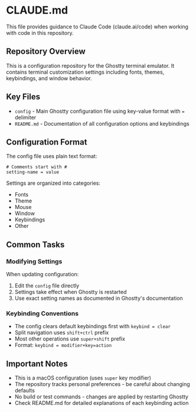 # CLAUDE.md

This file provides guidance to Claude Code (claude.ai/code) when working with code in this repository.

## Repository Overview

This is a configuration repository for the Ghostty terminal emulator. It contains terminal customization settings including fonts, themes, keybindings, and window behavior.

## Key Files

- `config` - Main Ghostty configuration file using key-value format with `=` delimiter
- `README.md` - Documentation of all configuration options and keybindings

## Configuration Format

The config file uses plain text format:
```
# Comments start with #
setting-name = value
```

Settings are organized into categories:
- Fonts
- Theme
- Mouse
- Window
- Keybindings
- Other

## Common Tasks

### Modifying Settings
When updating configuration:
1. Edit the `config` file directly
2. Settings take effect when Ghostty is restarted
3. Use exact setting names as documented in Ghostty's documentation

### Keybinding Conventions
- The config clears default keybindings first with `keybind = clear`
- Split navigation uses `shift+ctrl` prefix
- Most other operations use `super+shift` prefix
- Format: `keybind = modifier+key=action`

## Important Notes

- This is a macOS configuration (uses `super` key modifier)
- The repository tracks personal preferences - be careful about changing defaults
- No build or test commands - changes are applied by restarting Ghostty
- Check README.md for detailed explanations of each keybinding action
